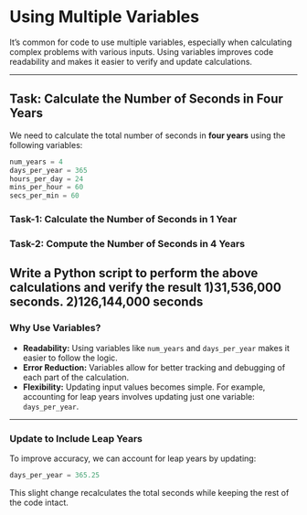 # Using Multiple Variables

It’s common for code to use multiple variables, especially when calculating complex problems with various inputs. Using variables improves code readability and makes it easier to verify and update calculations.

---

## Task: Calculate the Number of Seconds in Four Years

We need to calculate the total number of seconds in **four years** using the following variables:

```python
num_years = 4
days_per_year = 365
hours_per_day = 24
mins_per_hour = 60
secs_per_min = 60
```

### **Task-1**: Calculate the Number of Seconds in 1 Year
### **Task-2**: Compute the Number of Seconds in 4 Years

Write a Python script to perform the above calculations and verify the result 
1)**31,536,000 seconds**.
2)**126,144,000 seconds**
---

### Why Use Variables?

- **Readability:** Using variables like `num_years` and `days_per_year` makes it easier to follow the logic.
- **Error Reduction:** Variables allow for better tracking and debugging of each part of the calculation.
- **Flexibility:** Updating input values becomes simple. For example, accounting for leap years involves updating just one variable: `days_per_year`.

---

### Update to Include Leap Years

To improve accuracy, we can account for leap years by updating:

```python
days_per_year = 365.25
```

This slight change recalculates the total seconds while keeping the rest of the code intact.
